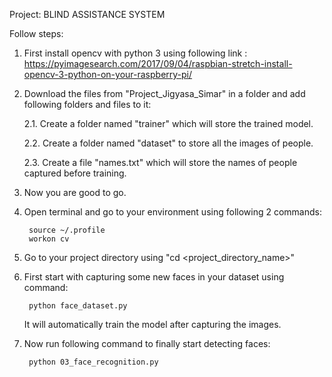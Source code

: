 Project: BLIND ASSISTANCE SYSTEM

Follow steps:
1. First install opencv with python 3 using following link : https://pyimagesearch.com/2017/09/04/raspbian-stretch-install-opencv-3-python-on-your-raspberry-pi/
2. Download the files from "Project_Jigyasa_Simar" in a folder and add following folders and files to it:
    
    2.1. Create a folder named "trainer" which will store the trained model.
    
    2.2. Create a folder named "dataset" to store all the images of people.
    
    2.3. Create a file "names.txt" which will store the names of people captured before training.
3. Now you are good to go.
4. Open terminal and go to your environment using following 2 commands:
        
        source ~/.profile
        workon cv
5. Go to your project directory using "cd <project_directory_name>"
6. First start with capturing some new faces in your dataset using command:
        
        python face_dataset.py
   It will automatically train the model after capturing the images. 
7. Now run following command to finally start detecting faces:
        
        python 03_face_recognition.py
   
